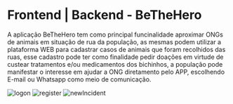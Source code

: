 # Frontend | Backend - BeTheHero

A aplicação BeTheHero tem como principal funcinalidade aproximar ONGs de animais em situação de rua da população, as mesmas podem utilizar a plataforma WEB para cadastrar casos de animais que foram recolhidos das ruas, esse cadastro pode ter como finalidade pedir doações em virtude de custear tratamentos e/ou medicamentos dos bichinhos, a população pode manifestar o interesse em ajudar a ONG diretamento pelo APP, escolhendo E-mail ou Whatsapp como meio de comunicação.


![logon](https://user-images.githubusercontent.com/42494117/80035269-21949c80-84c6-11ea-9c5a-e538c556b5e2.png)
![register](https://user-images.githubusercontent.com/42494117/80035280-25282380-84c6-11ea-8584-ee0cdd692764.png)
![newIncident](https://user-images.githubusercontent.com/42494117/80035283-28231400-84c6-11ea-9cfb-11589b2660c5.png)
